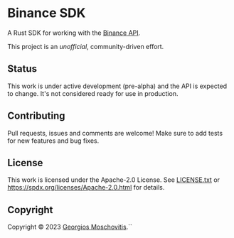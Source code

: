 # Binance SDK

A Rust SDK for working with the [Binance API](https://www.binance.com/en/binance-api).

This project is an *unofficial*, community-driven effort.

## Status

This work is under active development (pre-alpha) and the API is expected to
change. It's not considered ready for use in production.

## Contributing

Pull requests, issues and comments are welcome! Make sure to add tests for new features and bug fixes.

## License

This work is licensed under the Apache-2.0 License. See [LICENSE.txt](LICENSE.txt) or <https://spdx.org/licenses/Apache-2.0.html> for details.

## Copyright

Copyright © 2023 [Georgios Moschovitis](https://gmosx.ninja).``